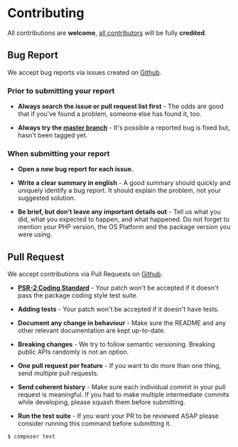# Contributing

All contributions are **welcome**, [all contributors](https://github.com/distortedfusion/laravel-env-management/graphs/contributors) will be fully **credited**.

## Bug Report

We accept bug reports via issues created on [Github](https://github.com/distortedfusion/laravel-env-management/issues).

### Prior to submitting your report

- **Always search the issue or pull request list first** - The odds are good that if you've found a problem, someone else has found it, too.

- **Always try the [master branch](https://github.com/distortedfusion/laravel-env-management)** - It's possible a reported bug is fixed but, hasn't been tagged yet.

### When submitting your report

- **Open a new bug report for each issue.**

- **Write a clear summary in english** - A good summary should quickly and uniquely identify a bug report. It should explain the problem, not your suggested solution.

- **Be brief, but don't leave any important details out** - Tell us what you did, what you expected to happen, and what happened. Do not forget to mention your PHP version, the OS Platform and the package version you were using.

## Pull Request

We accept contributions via Pull Requests on [Github](https://github.com/distortedfusion/laravel-env-management/pull).

- **[PSR-2 Coding Standard](https://www.php-fig.org/psr/psr-2/)** - Your patch won't be accepted if it doesn't pass the package coding style test suite.

- **Adding tests** - Your patch won't be accepted if it doesn't have tests.

- **Document any change in behaviour** - Make sure the README and any other relevant documentation are kept up-to-date.

- **Breaking changes** - We try to follow semantic versioning. Breaking public APIs randomly is not an option.

- **One pull request per feature** - If you want to do more than one thing, send multiple pull requests.

- **Send coherent history** - Make sure each individual commit in your pull request is meaningful. If you had to make multiple intermediate commits while developing, please squash them before submitting.

- **Run the test suite** - If you want your PR to be reviewed ASAP please consider running this command before submitting it.

``` bash
$ composer test
```
